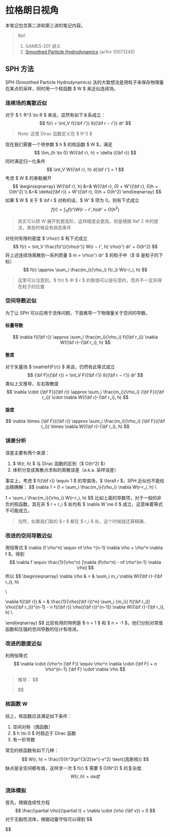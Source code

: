 # 拉格朗日视角

本笔记包含第二讲和第三讲的笔记内容。

> Ref:
>
> 1. GAMES-201 讲义
> 2. [Smoothed Particle Hydrodynamics](https://arxiv.org/pdf/1007.1245.pdf) (arXiv 1007.1245)

## SPH 方法

SPH (Smoothed Particle Hydrodynamics) 法的大致想法是用粒子来保存物理量在某点的采样，同时用一个核函数 $ W $ 来近似连续场。

### 连续场的离散近似

对于 $ f: R^3 \to R $ 来说，显然有如下关系成立：
$$
f(r) = \int_V f({\bf r′}) δ({\bf r − r′}) dr′
$$

> Note: 这里 Dirac 函数定义在 $ R^3 $

现在我们需要一个带参数 $ h $ 的核函数 $ W $，满足
$$
\lim_{h \to 0} W({\bf r}, h) = \delta ({\bf r})
$$
同时满足归一化条件
$$
\int_V W({\bf r}, h) d{\bf r'} = 1
$$
考虑 $ W $ 的泰勒展开
$$
\begin{eqnarray}
W({\bf r}, h) &=& W({\bf r}, 0) + W'({\bf r}, 0)h + O(h^2) \\
&=& \delta({\bf r}) + W'({\bf r}, 0)h + O(h^2)
\end{eqnarray}
$$
如果 $ W $ 关于 $ \bf r $ 对称的话，$ W' $ 项为 0，则有下式成立
$$
f(r) = \int_V f(r′) W(r − r′, h) dr′ + O(h^2)
$$

> 其实可以把 W 展开到更高阶，这样精度会更高，但是根据 Ref 2 中的提法，某些时候会有病态条件

对任何有限的密度 $ \rho(r) $ 有下式成立
$$
f(r) = \int_V \frac{f(r′)}{\rho(r')} W(r − r′, h) \rho(r') dr′ + O(h^2)
$$
将上述连续场离散到一系列质量 $ m = \rho(r') dr' $ 的粒子中（$ i$ 是粒子的下标）
$$
f(r) \approx \sum_i \frac{m_i}{\rho_i} f(r_i) W(r-r_i, h)
$$

> 这里可以注意到，$ f(r) $ 中 $ r $ 的取值可以是任意的，而并不一定非得在粒子的位置

### 空间导数近似

为了让 SPH 可以应用于流体问题，下面推导一下物理量关于空间的导数。

#### 标量导数

$$
\nabla f({\bf r}) \approx \sum_i \frac{m_i}{\rho_i} f({\bf r_i}) \nabla W({\bf r}-{\bf r_i}, h)
$$

#### 散度

对于矢量场 $ \mathbf{F(r)} $ 来说，仍然有此等式成立
$$
{\bf F}({\bf r}) = \int_V F({\bf r′}) δ({\bf r − r′}) dr′
$$
类似上文推导，左右取散度
$$
\nabla \cdot {\bf F}({\bf r}) \approx \sum_i \frac{m_i}{\rho_i} {\bf F}({\bf r_i})  \cdot \nabla W({\bf r}-{\bf r_i}, h)
$$

#### 旋度

$$
\nabla \times {\bf F}({\bf r}) \approx \sum_i \frac{m_i}{\rho_i} {\bf F}({\bf r_i})  \times \nabla W({\bf r}-{\bf r_i}, h)
$$

### 误差分析

误差主要有两个来源：

1. $ W(r, h) $ 与 Dirac 函数的区别（$ O(h^2) $）
2. 体积分变成离散点求和的离散误差（a.k.a. 采样误差）

事实上，考虑 $ f({\bf r}) \equiv 1 $ 的常值场，$ \forall r $，SPH 近似也不能给出精确解：
$$
\nabla 1 = 0 = \sum_i \frac{m_i}{\rho_i} \nabla W(r-r_i, h) \\

1 = \sum_i \frac{m_i}{\rho_i}  W(r-r_i, h)
$$
比如上面的导数项，对于一般的非负的核函数，其在非 $ r = r_i $ 处均有 $ \nabla W \ne 0 $ 成立，这意味着等式不可能成立。

> 当然，如果我们取的 $ r $ 都在 $ r_i $ 处，这个时候就还算精确..

### 改进的空间导数近似

用恒等式 $ \nabla (f \rho^n) \equiv nf \rho ^{n-1} \nabla \rho + \rho^n \nabla f $，得到
$$
\nabla f \equiv \frac{1}{\rho^n} [\nabla (f\rho^n) - nf \rho^{n-1} \nabla \rho]
$$
所以
$$
\begin{eqnarray}
\nabla \rho & = & \sum_i m_i \nabla W({\bf r}-{\bf r_i}, h)

\\

\nabla f({\bf r}) & = & \frac{1}{\rho({\bf r})^n} \sum_i {m_i}( f({\bf r_i}) \rho({\bf r_i})^{n-1} - n f({\bf r}) \rho({\bf r})^{n-1}) \nabla W({\bf r}-{\bf r_i}, h) \\

\end{eqnarray}
$$
比较有用的特例是 $ n = 1 $ 和 $ n = -1 $，他们分别对常值函数和压强的空间导数的估计有改进。

### 改进的散度近似

利用恒等式
$$
\nabla \cdot (\rho^n {\bf F}) \equiv \rho^n \nabla \cdot {\bf F} + n \rho^{n−1} {\bf F} \cdot \nabla \rho
$$

> 推导：
> $$
> 
> $$
> 


### 核函数 W

综上，核函数应该满足如下条件：

1. 空间对称（偶函数）
2. $ h \to 0 $ 时趋近于 Dirac 函数
3. 有一阶导数

常见的核函数有如下几种：
$$
W(r, h) = \frac{1}{h^3\pi^{3/2}}e^{-x^2} \text{(高斯核)}
$$
缺点是全空间都有值，这样求一次 $ f(r) $ 需要 $ O(N^2) $ 的复杂度.
$$
W(r, h) = asdf
$$


### 流体模拟

首先，根据连续性方程
$$
\frac{\partial \rho}{\partial t} + \nabla \cdot (\rho {\bf v}) = 0
$$
对于无黏性流体，根据动量守恒可以得到
$$

$$